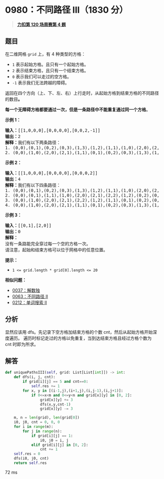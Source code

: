 # 0980：不同路径 III（1830 分）


> <u>**[力扣第 120 场周赛第 4 题](https://leetcode.cn/problems/unique-paths-iii/)**</u>

## 题目

<p>在二维网格 <code>grid</code> 上，有 4 种类型的方格：</p>

<ul>
<li><code>1</code> 表示起始方格。且只有一个起始方格。</li>
<li><code>2</code> 表示结束方格，且只有一个结束方格。</li>
<li><code>0</code> 表示我们可以走过的空方格。</li>
<li><code>-1</code> 表示我们无法跨越的障碍。</li>
</ul>

<p>返回在四个方向（上、下、左、右）上行走时，从起始方格到结束方格的不同路径的数目<strong>。</strong></p>

<p><strong>每一个无障碍方格都要通过一次，但是一条路径中不能重复通过同一个方格</strong>。</p>



<p><strong>示例 1：</strong></p>

<pre><strong>输入：</strong>[[1,0,0,0],[0,0,0,0],[0,0,2,-1]]
<strong>输出：</strong>2
<strong>解释：</strong>我们有以下两条路径：
1. (0,0),(0,1),(0,2),(0,3),(1,3),(1,2),(1,1),(1,0),(2,0),(2,1),(2,2)
2. (0,0),(1,0),(2,0),(2,1),(1,1),(0,1),(0,2),(0,3),(1,3),(1,2),(2,2)</pre>

<p><strong>示例 2：</strong></p>

<pre><strong>输入：</strong>[[1,0,0,0],[0,0,0,0],[0,0,0,2]]
<strong>输出：</strong>4
<strong>解释：</strong>我们有以下四条路径：
1. (0,0),(0,1),(0,2),(0,3),(1,3),(1,2),(1,1),(1,0),(2,0),(2,1),(2,2),(2,3)
2. (0,0),(0,1),(1,1),(1,0),(2,0),(2,1),(2,2),(1,2),(0,2),(0,3),(1,3),(2,3)
3. (0,0),(1,0),(2,0),(2,1),(2,2),(1,2),(1,1),(0,1),(0,2),(0,3),(1,3),(2,3)
4. (0,0),(1,0),(2,0),(2,1),(1,1),(0,1),(0,2),(0,3),(1,3),(1,2),(2,2),(2,3)</pre>

<p><strong>示例 3：</strong></p>

<pre><strong>输入：</strong>[[0,1],[2,0]]
<strong>输出：</strong>0
<strong>解释：</strong>
没有一条路能完全穿过每一个空的方格一次。
请注意，起始和结束方格可以位于网格中的任意位置。
</pre>



<p><strong>提示：</strong></p>

<ul>
<li><code>1 &lt;= grid.length * grid[0].length &lt;= 20</code></li>
</ul>


**相似问题：**
- [0037：解数独](/leetcode/0037)
- [0063：不同路径 II](/leetcode/0063)
- [0212：单词搜索 II](/leetcode/0212)


## 分析

显然应该用 dfs。先记录下空方格加结束方格的个数 cnt，然后从起始方格开始深度遍历。
遍历时标记走过的方格以免重复，当到达结束方格且经过方格个数为 cnt 时即为所求。

## 解答

```python
def uniquePathsIII(self, grid: List[List[int]]) -> int:
	def dfs(i, j, cnt):
		if grid[i][j] == 5 and cnt==0:
			self.res += 1
		for x, y in [(i-1,j),(i+1,j),(i,j-1),(i,j+1)]:
			if 0<=x<m and 0<=y<n and grid[x][y] in [0, 2]:
				grid[x][y] += 3
				dfs(x,y,cnt-1)
				grid[x][y] -= 3

	m, n = len(grid), len(grid[0])
	i0, j0, cnt = 0, 0, 0
	for i in range(m):
		for j in range(n):
			if grid[i][j] == 1:
				i0, j0 = i, j
			elif grid[i][j] in [0, 2]:
				cnt += 1
	self.res = 0
	dfs(i0, j0, cnt)
	return self.res
```

72 ms
